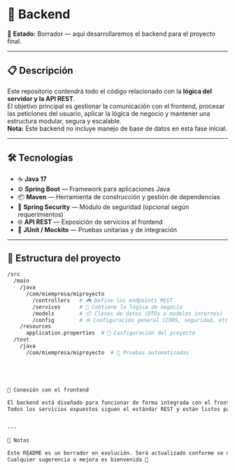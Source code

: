 # 🧠 Backend

📝 **Estado:** Borrador — aquí desarrollaremos el backend para el proyecto final.

---

## 📋 Descripción

Este repositorio contendrá todo el código relacionado con la **lógica del servidor y la API REST**.  
El objetivo principal es gestionar la comunicación con el frontend, procesar las peticiones del usuario, aplicar la lógica de negocio y mantener una estructura modular, segura y escalable.  
**Nota:** Este backend no incluye manejo de base de datos en esta fase inicial.

---

## 🛠️ Tecnologías

- ☕ **Java 17**
- ⚙️ **Spring Boot** — Framework para aplicaciones Java
- 📦 **Maven** — Herramienta de construcción y gestión de dependencias
- 🔐 **Spring Security** — Módulo de seguridad (opcional según requerimientos)
- 🌐 **API REST** — Exposición de servicios al frontend
- 🧪 **JUnit / Mockito** — Pruebas unitarias y de integración

---

## 📂 Estructura del proyecto

```bash
/src
  /main
    /java
      /com/miempresa/miproyecto
        /controllers   # 🎮 Define los endpoints REST
        /services      # 🧠 Contiene la lógica de negocio
        /models        # 📦 Clases de datos (DTOs o modelos internos)
        /config        # ⚙️ Configuración general (CORS, seguridad, etc.)
    /resources
      application.properties  # 📁 Configuración del proyecto
  /test
    /java
      /com/miempresa/miproyecto  # 🧪 Pruebas automatizadas





🔗 Conexión con el frontend

El backend está diseñado para funcionar de forma integrada con el frontend desarrollado en Angular.
Todos los servicios expuestos siguen el estándar REST y están listos para ser consumidos desde el cliente web.


---

📝 Notas

Este README es un borrador en evolución. Será actualizado conforme se definan nuevas rutas, módulos o configuraciones.
Cualquier sugerencia o mejora es bienvenida 🚀
